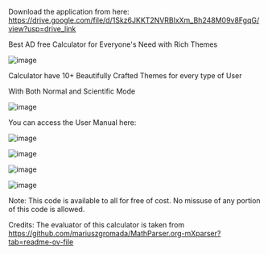 Download the application from here: https://drive.google.com/file/d/1Skz6JKKT2NVRBlxXm_Bh248M09v8FgqG/view?usp=drive_link

Best AD free Calculator for Everyone's Need with Rich Themes

![image](https://github.com/saksham-09-design/Calculator/assets/115058591/81daaa17-75f9-4ca6-96ba-7eaf3e826c71)

Calculator have 10+ Beautifully Crafted Themes for every type of User

With Both Normal and Scientific Mode

![image](https://github.com/saksham-09-design/Calculator/assets/115058591/8241f22f-5e87-469c-81dc-5ee6c88ae157)

You can access the User Manual here:

![image](https://github.com/saksham-09-design/Calculator/assets/115058591/913b8587-2555-40cf-8ebe-9e0c991d4806)

![image](https://github.com/saksham-09-design/Calculator/assets/115058591/796894c9-3d98-4ec2-90cd-da996ac93e13)

![image](https://github.com/saksham-09-design/Calculator/assets/115058591/215b1c28-1413-47f0-9056-578f050d5f20)

![image](https://github.com/saksham-09-design/Calculator/assets/115058591/1d76017f-e6eb-43b8-915e-bb47dfb67e1a)

Note: This code is available to all for free of cost. No missuse of any portion of this code is allowed. 

Credits: The evaluator of this calculator is taken from https://github.com/mariuszgromada/MathParser.org-mXparser?tab=readme-ov-file
